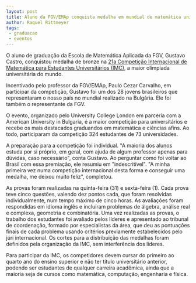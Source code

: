 ```yaml
---
layout: post
title: Aluno da FGV/EMAp conquista medalha em mundial de matemática universitário
author: Raquel Rittmeyer
tags:
 - graduacao
 - eventos
---
```


O aluno de graduação da Escola de Matemática Aplicada da FGV, Gustavo
Castro, conquistou medalha de bronze na
[21a Competição Internacional de Matemática para Estudantes Universitários (IMC)](http://www.imc-math.org.uk/),
a maior olimpíada universitária do mundo.

Incentivado pelo professor da FGV/EMAp, Paulo Cezar Carvalho, em
participar da competição, Gustavo foi um dos 28 jovens brasileiros que
representaram o nosso país no mundial realizado na Bulgária. Ele foi
também o representante da FGV.

O evento, organizado pelo University College London em parceria com a
American University in Bulgaria, é a maior competição para
universitários e recebe os mais destacados graduandos em matemática e
ciências afins. Ao todo, participaram da competição 324 estudantes de
73 universidades.

A preparação para a competição foi individual. "A maioria dos alunos
estuda por si próprio, em geral, com ajuda de algum professor apenas
para dúvidas, caso necessário", conta Gustavo. Ao perguntar como foi
voltar ao Brasil com essa premiação, ele resumiu em
"indescritível". "A minha primeira vez numa competição internacional
desta forma e conseguir uma medalha, me deixou muito feliz",
completou.

As provas foram realizadas na quinta-feira (31) e sexta-feira
(1). Cada prova teve cinco questões, valendo dez pontos cada, que
foram resolvidas individualmente, num tempo máximo de cinco horas. As
avaliações foram respondidas em idioma inglês e incluíram problemas de
álgebra, análise real e complexa, geometria e combinatória. Uma vez
realizadas as provas, o trabalho dos estudantes foi avaliado pelos
líderes e apresentado ao tribunal de coordenação, formado por
especialistas da área, que deu as pontuações finais de cada problema
usando critérios previamente estabelecidos pelo júri internacional. Os
cortes para a distribuição das medalhas foram definidos pela
organização da IMC, sem interferência dos líderes.

Para participar da IMC, os competidores devem cursar do primeiro ao
quarto ano do ensino superior e não ter título universitário anterior,
podendo ser estudantes de qualquer carreira acadêmica, ainda que a
maioria seja de cursos como matemática, computação, engenharia e
física.

